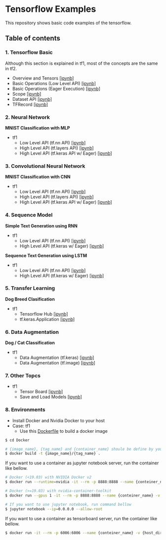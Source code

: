 # Tensorflow Examples
This repository shows basic code examples of the tensorflow.

## Table of contents
### 1. Tensorflow Basic
Although this section is explained in tf1, most of the concepts are the same in tf2.

- Overview and Tensors [[ipynb]](notebooks_tf1/1_TensorflowBasic/1_Overview_and_Tensors.ipynb)
- Basic Operations (Low Level API) [[ipynb]](notebooks_tf1/1_TensorflowBasic/2_BasicOperation.ipynb)
- Basic Operations (Eager Execution) [[ipynb]](notebooks_tf1/1_TensorflowBasic/3_BasicOperation_Eager.ipynb)
- Scope [[ipynb]](notebooks_tf1/1_TensorflowBasic/4_Scope.ipynb)
- Dataset API [[ipynb]](notebooks_tf1/1_TensorflowBasic/5_DatasetAPI.ipynb)
- TFRecord [[ipynb]](notebooks_tf1/1_TensorflowBasic/6_TFRecord.ipynb)

### 2. Neural Network
__MNIST Classification with MLP__
- tf1
  - Low Level API (tf.nn API) [[ipynb]](notebooks_tf1/2_NeuralNetwork/1_LowLevelAPI.ipynb)
  - High Level API (tf.layers API) [[ipynb]](notebooks_tf1/2_NeuralNetwork/2_LayersAPI.ipynb)
  - High Level API (tf.keras API w/ Eager) [[ipynb]](notebooks_tf1/2_NeuralNetwork/2_KerasWithEager.ipynb)

### 3. Convolutional Neural Network
__MNIST Classification with CNN__
- tf1
  - Low Level API (tf.nn API) [[ipynb]](notebooks_tf1/3_ConvolutionalNetwork/1_LowLevelAPI.ipynb)
  - High Level API (tf.layers API) [[ipynb]](notebooks_tf1/3_ConvolutionalNetwork/2_LayersAPI.ipynb)
  - High Level API (tf.keras API w/ Eager) [[ipynb]](notebooks_tf1/3_ConvolutionalNetwork/2_KerasWithEager.ipynb)

### 4. Sequence Model
__Simple Text Generation using RNN__
- tf1  
  - Low Level API (tf.nn API) [[ipynb]](notebooks_tf1/4_SequenceModel/1-1_LowLevelAPI.ipynb)
  - High Level API (tf.keras w/ Eager) [[ipynb]](notebooks_tf1/4_SequenceModel/1-2_HighLevelAPI.ipynb)

__Sequence Text Generation using LSTM__
- tf1
  - Low Level API (tf.nn API) [[ipynb]](notebooks_tf1/4_SequenceModel/2-1_LowLevelAPI.ipynb)
  - High Level API (tf.keras w/ Eager) [[ipynb]](notebooks_tf1/4_SequenceModel/2-2_HighLevelAPI.ipynb)

### 5. Transfer Learning
__Dog Breed Clasification__  
- tf1
  - Tensorflow Hub [[ipynb]](notebooks/5_TransferLearning/1_TensorflowHub.ipynb)
  - tf.keras.Application [[ipynb]](notebooks/5_TransferLearning/2_KerasApplication.ipynb)

### 6. Data Augmentation
__Dog / Cat Classification__  
- tf1
  - Data Augmentation (tf.keras) [[ipynb]](notebooks/6_DataAugmentation/1_UsingKeras.ipynb)
  - Data Augmentation (tf.image) [[ipynb]](notebooks/6_DataAugmentation/2_UsingTF.ipynb)

### 7. Other Topcs
- tf1
  - Tensor Board [[ipynb]](notebooks_tf1/7_OtherTopics/1_TensorBoard.ipynb)
  - Save and Load Models [[ipynb]](notebooks_tf1/7_OtherTopics/2_SaveAndLoadModels.ipynb)

### 8. Environments
- Install Docker and Nvidia Docker to your host
- Case: tf1
  - Use this [Dockerfile](environments/tf1/Dockerfile) to build a docker image


```bash
$ cd Docker

# {image_name}, {tag_name} and {container_name} shoule be define by yourself
$ docker build -t {image_name}/{tag_name} .
```
If you want to use a container as jupyter notebook server, run the container like bellow.

```bash
# Docker (<19.03) with NVIDIA Docker v2
$ docker run --runtime=nvidia -it --rm -p 8888:8888 --name {conteiner_name} -v {host_dir}:{docker_dir} {image_name}/{tag_name} /bin/bash

# Docker (>=19.03) with nvidia-container-toolkit
$ docker run --gpus 1 -it --rm -p 8888:8888 --name {conteiner_name} -v {host_dir}:{docker_dir} {image_name}/{tag_name} /bin/bash

# If you want to use jupyter notebook, run command bellow
$ jupyter notebook --ip=0.0.0.0 --allow-root
```

If you want to use a container as tensorboard server, run the container like bellow.

```bash
$ docker run -it --rm -p 6006:6006 --name {conteiner_name} -v {host_dir}:{docker_dir} {image_name}/{tag_name} /bin/bash
```
